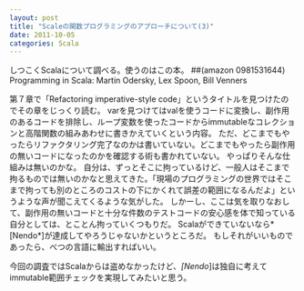 ```yaml
---
layout: post
title: "Scaleの関数プログラミングのアプローチについて(3)"
date: 2011-10-05
categories: Scala
---
```

しつこくScalaについて調べる。使うのはこの本。
 ##(amazon 0981531644)  Programming in Scala: Martin Odersky, Lex Spoon, Bill Venners

第７章で「Refactoring imperative-style code」というタイトルを見つけたのでその章をじっくり読む。
varを見つけてはvalを使うコードに変換し、副作用のあるコードを排除し、ループ変数を使ったコードからimmutableなコレクションと高階関数の組みあわせに書きかえていくという内容。
ただ、どこまでもやったらリファクタリング完了なのかは書いていない。どこまでもやったら副作用の無いコードになったのかを確認する術も書かれていない。
やっぱりそんな仕組みは無いのかな。
自分は、ずっとそこに拘っているけど、一般人はそこまで拘るものでは無いのかなと思えてきた。「現場のプログラミングの世界ではそこまで拘っても別のところのコストの下にかくれて誤差の範囲になるんだよ」というような声が聞こえてくるような気がした。
しかーし、ここは気を取りなおして、副作用の無いコードと十分な件数のテストコードの安心感を体で知っている自分としては、とことん拘っていくつもりだ。
Scalaができていないなら*[Nendo*]が達成してやろうじゃないかというところだ。
もしそれがいいものであったら、べつの言語に輸出すればいい。

今回の調査ではScalaからは盗めなかったけど、*[Nendo*]は独自に考えてimmutable範囲チェックを実現してみたいと思う。
